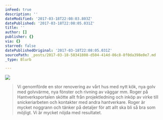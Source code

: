 ```yaml
---
inFeed: true
description: ''
dateModified: '2017-03-18T22:08:03.803Z'
datePublished: '2017-03-18T22:08:05.031Z'
title: ''
author: []
publisher: {}
via: {}
starred: false
datePublishedOriginal: '2017-03-18T22:08:05.031Z'
sourcePath: _posts/2017-03-18-58341808-d504-414d-86c8-8f0da398e0e7.md
_type: Blurb

---
```

![](https://the-grid-user-content.s3-us-west-2.amazonaws.com/13816d17-faa7-43f4-85a9-116354e95b97.jpg)

> Vi genomförde en stor renovering av vårt hus med nytt kök, nya golv med golvvärme, nya fönster och rivning av väggar mm. Roger på Hantverksportalen skötte allt från projektledning och inköp av virke till snickeriarbeten och kontakter med andra hantverkare. Roger är mycket noggrann och tänker på detaljer för att allt ska bli så bra som möjligt. Vi är mycket nöjda med resultatet.